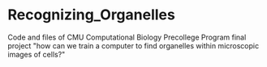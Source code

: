 # Recognizing_Organelles
Code and files of CMU Computational Biology Precollege Program final project "how can we train a computer to find organelles within microscopic images of cells?"
